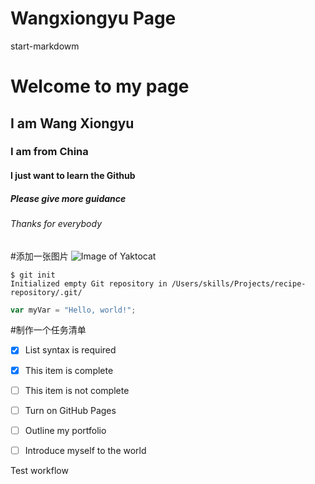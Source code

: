 # Wangxiongyu Page
start-markdowm
# Welcome to my page
## I am Wang Xiongyu
### I am from China
#### I just want to learn the Github
##### Please give more guidance
###### Thanks for everybody

#添加一张图片
![Image of Yaktocat](https://octodex.github.com/images/yaktocat.png)


```
$ git init
Initialized empty Git repository in /Users/skills/Projects/recipe-repository/.git/
```

``` javascript
var myVar = "Hello, world!";
```
#制作一个任务清单

- [x] List syntax is required
- [x] This item is complete
- [ ] This item is not complete

- [ ] Turn on GitHub Pages
- [ ] Outline my portfolio
- [ ] Introduce myself to the world


Test workflow

